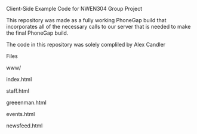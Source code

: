 Client-Side Example Code for NWEN304 Group Project

This repository was made as a fully working PhoneGap build that incorporates all of the necessary calls to our server that is needed to make the final PhoneGap build.

The code in this repository was solely compliled by Alex Candler

Files

www/

  index.html

  staff.html

  greeenman.html

  events.html

  newsfeed.html
